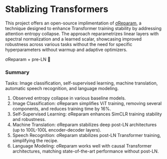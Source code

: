 # Stablizing Transformers

This project offers an open-source implimentation of [σReparam](https://arxiv.org/pdf/2303.06296.pdf), a technique designed to enhance Transformer training stability by addressing attention entropy collapse. The approach reparametrizes linear layers with spectral normalization and a learned scalar, showcasing improved robustness across various tasks without the need for specific hyperparameters without warmup and adaptive optimizers.

σReparam + pre-LN 💯


### Summary
Tasks: Image classification, self-supervised learning, machine translation, automatic speech recognition, and language modeling.

1. Observed entropy collapse in various baseline models.
2. Image Classification: σReparam simplifies ViT training, removing several components, and reduces training time by 16%.
3. Self-Supervised Learning: σReparam enhances SimCLR training stability and robustness.
4. Machine Translation: σReparam stabilizes deep post-LN architectures (up to 100L-100L encoder-decoder layers).
5. Speech Recognition: σReparam stabilizes post-LN Transformer training, simplifying the recipe.
6. Language Modeling: σReparam works well with causal Transformer architectures, matching state-of-the-art performance without post-LN.
